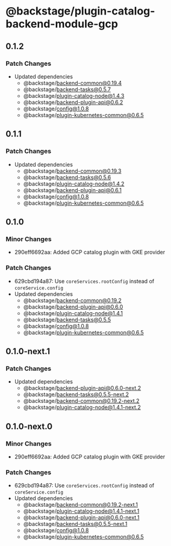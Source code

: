# @backstage/plugin-catalog-backend-module-gcp

## 0.1.2

### Patch Changes

- Updated dependencies
  - @backstage/backend-common@0.19.4
  - @backstage/backend-tasks@0.5.7
  - @backstage/plugin-catalog-node@1.4.3
  - @backstage/backend-plugin-api@0.6.2
  - @backstage/config@1.0.8
  - @backstage/plugin-kubernetes-common@0.6.5

## 0.1.1

### Patch Changes

- Updated dependencies
  - @backstage/backend-common@0.19.3
  - @backstage/backend-tasks@0.5.6
  - @backstage/plugin-catalog-node@1.4.2
  - @backstage/backend-plugin-api@0.6.1
  - @backstage/config@1.0.8
  - @backstage/plugin-kubernetes-common@0.6.5

## 0.1.0

### Minor Changes

- 290eff6692aa: Added GCP catalog plugin with GKE provider

### Patch Changes

- 629cbd194a87: Use `coreServices.rootConfig` instead of `coreService.config`
- Updated dependencies
  - @backstage/backend-common@0.19.2
  - @backstage/backend-plugin-api@0.6.0
  - @backstage/plugin-catalog-node@1.4.1
  - @backstage/backend-tasks@0.5.5
  - @backstage/config@1.0.8
  - @backstage/plugin-kubernetes-common@0.6.5

## 0.1.0-next.1

### Patch Changes

- Updated dependencies
  - @backstage/backend-plugin-api@0.6.0-next.2
  - @backstage/backend-tasks@0.5.5-next.2
  - @backstage/backend-common@0.19.2-next.2
  - @backstage/plugin-catalog-node@1.4.1-next.2

## 0.1.0-next.0

### Minor Changes

- 290eff6692aa: Added GCP catalog plugin with GKE provider

### Patch Changes

- 629cbd194a87: Use `coreServices.rootConfig` instead of `coreService.config`
- Updated dependencies
  - @backstage/backend-common@0.19.2-next.1
  - @backstage/plugin-catalog-node@1.4.1-next.1
  - @backstage/backend-plugin-api@0.6.0-next.1
  - @backstage/backend-tasks@0.5.5-next.1
  - @backstage/config@1.0.8
  - @backstage/plugin-kubernetes-common@0.6.5
